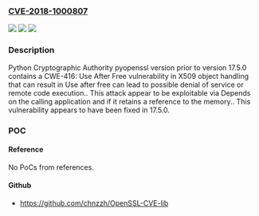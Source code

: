 ### [CVE-2018-1000807](https://cve.mitre.org/cgi-bin/cvename.cgi?name=CVE-2018-1000807)
![](https://img.shields.io/static/v1?label=Product&message=n%2Fa&color=blue)
![](https://img.shields.io/static/v1?label=Version&message=n%2Fa&color=blue)
![](https://img.shields.io/static/v1?label=Vulnerability&message=n%2Fa&color=brighgreen)

### Description

Python Cryptographic Authority pyopenssl version prior to version 17.5.0 contains a CWE-416: Use After Free vulnerability in X509 object handling that can result in Use after free can lead to possible denial of service or remote code execution.. This attack appear to be exploitable via Depends on the calling application and if it retains a reference to the memory.. This vulnerability appears to have been fixed in 17.5.0.

### POC

#### Reference
No PoCs from references.

#### Github
- https://github.com/chnzzh/OpenSSL-CVE-lib

